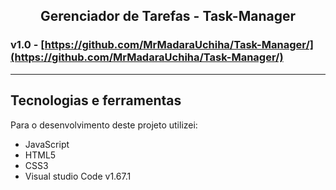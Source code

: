 <h2 align="center">
  Gerenciador de Tarefas - Task-Manager
</h2>

### v1.0 - [https://github.com/MrMadaraUchiha/Task-Manager/](https://github.com/MrMadaraUchiha/Task-Manager/)

---

## Tecnologias e ferramentas
Para o desenvolvimento deste projeto utilizei:
- JavaScript
- HTML5
- CSS3
- Visual studio Code v1.67.1
